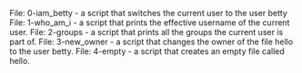 File: 0-iam_betty - a script that switches the current user to the user betty
File: 1-who_am_i - a script that prints the effective username of the current user.
File: 2-groups - a script that prints all the groups the current user is part of.
File: 3-new_owner - a script that changes the owner of the file hello to the user betty.
File: 4-empty - a script that creates an empty file called hello.
